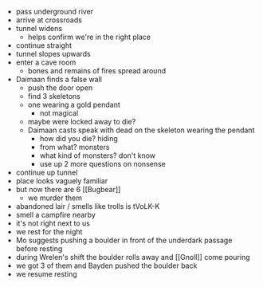 - pass underground river
- arrive at crossroads
- tunnel widens
	- helps confirm we're in the right place
- continue straight
- tunnel slopes upwards
- enter a cave room
	- bones and remains of fires spread around
- Daimaan finds a false wall
	- push the door open
	- find 3 skeletons
	- one wearing a gold pendant
		- not magical
	- maybe were locked away to die?
	- Daimaan casts speak with dead on the skeleton wearing the pendant
		- how did you die? hiding
		- from what? monsters
		- what kind of monsters? don't know
		- use up 2 more questions on nonsense
- continue up tunnel
- place looks vaguely familiar
- but now there are 6 [[Bugbear]]
	- we murder them
- abandoned lair / smells like trolls is tVoLK-K
- smell a campfire nearby
- it's not right next to us
- we rest for the night
- Mo suggests pushing a boulder in front of the underdark passage before resting
- during Wrelen's shift the boulder rolls away and [[Gnoll]] come pouring
- we got 3 of them and Bayden pushed the boulder back
- we resume resting
